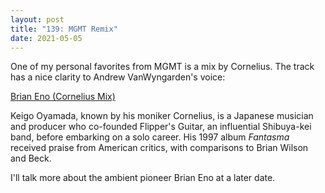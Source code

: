 ```yaml
---
layout: post  
title: "139: MGMT Remix"  
date: 2021-05-05  
---
```


One of my personal favorites from MGMT is a mix by Cornelius. The track has a nice clarity to Andrew VanWyngarden's voice:

[Brian Eno (Cornelius Mix)](https://youtu.be/GMGj3Z9lW_s)  

Keigo Oyamada, known by his moniker Cornelius, is a Japanese musician and producer who co-founded Flipper's Guitar, an influential Shibuya-kei band, before embarking on a solo career. His 1997 album *Fantasma* received praise from American critics, with comparisons to Brian Wilson and Beck.

I'll talk more about the ambient pioneer Brian Eno at a later date.
